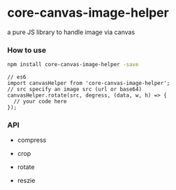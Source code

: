 # core-canvas-image-helper
a pure JS library to handle image via canvas


### How to use

``` bash
npm install core-canvas-image-helper -save
```

``` es6
// es6
import canvasHelper from 'core-canvas-image-helper';
// src specify an image src (url or base64)
canvasHelper.rotate(src, degress, (data, w, h) => {
  // your code here
});

```

### API

+ compress

+ crop

+ rotate

+ reszie
